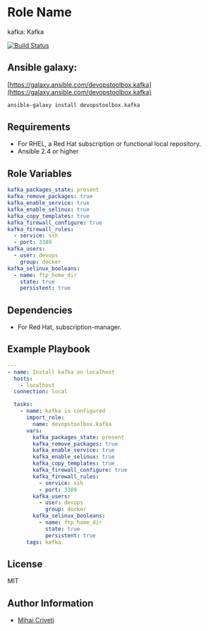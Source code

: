 Role Name
=========

kafka: Kafka

[![Build Status](https://travis-ci.org/cmihai-ansible/kafka.svg?branch=master)](https://travis-ci.org/cmihai-ansible/kafka)

Ansible galaxy:
---------------

[https://galaxy.ansible.com/devopstoolbox.kafka](https://galaxy.ansible.com/devopstoolbox.kafka)

```bash
ansible-galaxy install devopstoolbox.kafka
```

Requirements
------------

- For RHEL, a Red Hat subscription or functional local repository.
- Ansible 2.4 or higher

Role Variables
--------------

```yaml
kafka_packages_state: present
kafka_remove_packages: true
kafka_enable_service: true
kafka_enable_selinux: true
kafka_copy_templates: true
kafka_firewall_configure: true
kafka_firewall_rules:
  - service: ssh
  - port: 3389
kafka_users:
  - user: devops
    group: docker
kafka_selinux_booleans:
  - name: ftp_home_dir
    state: true
    persistent: true
```

Dependencies
------------

- For Red Hat, subscription-manager.

Example Playbook
----------------

```yaml
---
- name: Install kafka on localhost
  hosts:
    - localhost
  connection: local

  tasks:
    - name: kafka is configured
      import_role:
        name: devopstoolbox.kafka
      vars:
        kafka_packages_state: present
        kafka_remove_packages: true
        kafka_enable_service: true
        kafka_enable_selinux: true
        kafka_copy_templates: true
        kafka_firewall_configure: true
        kafka_firewall_rules:
          - service: ssh
          - port: 3389
        kafka_users:
          - user: devops
            group: docker
        kafka_selinux_booleans:
          - name: ftp_home_dir
            state: true
            persistent: true
      tags: kafka
```

License
-------

MIT

Author Information
------------------

- [Mihai Criveti](https://www.linkedin.com/in/devopstoolbox.)
